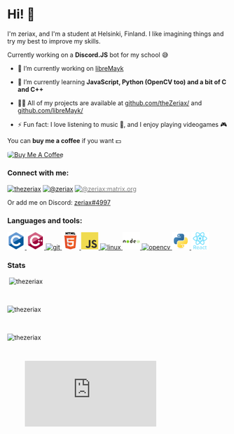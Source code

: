 # Hi! 👋

I'm zeriax, and I'm a student at Helsinki, Finland. I like imagining things and try my best to improve my skills.

Currently working on a **Discord.JS** bot for my school 😅

- 🔭 I’m currently working on [libreMayk](https://github.com/libremayk/)

- 🌱 I’m currently learning **JavaScript, Python (OpenCV too) and a bit of C and C++**

- 👨‍💻 All of my projects are available at [github.com/theZeriax/](https://github.com/theZeriax/) and [github.com/libreMayk/](https://github.com/libreMayk/)

- ⚡ Fun fact: I love listening to music 🎵, and I enjoy playing videogames 🎮

You can **buy me a coffee** if you want 💵

<a href="https://www.buymeacoffee.com/zeriax" target="blank"><img src="https://cdn.buymeacoffee.com/buttons/default-red.png" alt="Buy Me A Coffee" height="41" width="174" id="coffee" style="border-radius: 20%;"></a>

### Connect with me:

<p align="left">
<a href="https://dev.to/thezeriax" target="blank"><img align="center" src="https://raw.githubusercontent.com/rahuldkjain/github-profile-readme-generator/master/src/images/icons/Social/devto.svg" alt="thezeriax" height="30" width="40" /></a>
<a href="https://medium.com/@zeriax" target="blank"><img align="center" src="https://raw.githubusercontent.com/rahuldkjain/github-profile-readme-generator/master/src/images/icons/Social/medium.svg" alt="@zeriax" height="30" width="40" /></a>
<a href="https://matrix.to/#/@zeriax:matrix.org" target="blank"><img align="center" src="https://www.matrix.org/images/matrix-logo.svg" alt="@zeriax:matrix.org" height="32" width="75" id="matrix" style="color: #808080;"/></a>

Or add me on Discord:
<a href="https://www.youtube.com/watch?v=dQw4w9WgXcQ" target="blank">zeriax#4997</a>
</p>

### Languages and tools:

<link rel="stylesheet" type="text/css" media="all" href="https://raw.githubusercontent.com/theZeriax/theZeriax/main/assets/main.css" />
<p align="left"> <a href="https://www.cprogramming.com/" target="_blank" rel="noreferrer"> <img src="https://raw.githubusercontent.com/devicons/devicon/master/icons/c/c-original.svg" alt="c" width="40" height="40"/> </a> <a href="https://www.w3schools.com/cpp/" target="_blank" rel="noreferrer"> <img src="https://raw.githubusercontent.com/devicons/devicon/master/icons/cplusplus/cplusplus-original.svg" alt="cplusplus" width="40" height="40"/> </a> <a href="https://git-scm.com/" target="_blank" rel="noreferrer"> <img src="https://www.vectorlogo.zone/logos/git-scm/git-scm-icon.svg" alt="git" width="40" height="40"/> </a> <a href="https://www.w3.org/html/" target="_blank" rel="noreferrer"> <img src="https://raw.githubusercontent.com/devicons/devicon/master/icons/html5/html5-original-wordmark.svg" alt="html5" width="40" height="40"/> </a> <a href="https://developer.mozilla.org/en-US/docs/Web/JavaScript" target="_blank" rel="noreferrer"> <img src="https://raw.githubusercontent.com/devicons/devicon/master/icons/javascript/javascript-original.svg" alt="javascript" width="40" height="40"/> </a> <a href="https://www.linux.org/" target="_blank" rel="noreferrer"> <img src="https://d33wubrfki0l68.cloudfront.net/e7ed9fe4bafe46e275c807d63591f85f9ab246ba/e2d28/assets/images/tux.png" alt="linux" width="28" height="40"/> </a> <a href="https://nodejs.org" target="_blank" rel="noreferrer"> <img src="https://raw.githubusercontent.com/devicons/devicon/master/icons/nodejs/nodejs-original-wordmark.svg" alt="nodejs" width="40" height="40"/> </a> <a href="https://opencv.org/" target="_blank" rel="noreferrer"> <img src="https://www.vectorlogo.zone/logos/opencv/opencv-icon.svg" alt="opencv" width="40" height="40"/> </a> <a href="https://www.python.org" target="_blank" rel="noreferrer"> <img src="https://raw.githubusercontent.com/devicons/devicon/master/icons/python/python-original.svg" alt="python" width="40" height="40"/> </a> <a href="https://reactjs.org/" target="_blank" rel="noreferrer"> <img src="https://raw.githubusercontent.com/devicons/devicon/master/icons/react/react-original-wordmark.svg" alt="react" width="40" height="40"/> </a> </p>

### Stats

<p>&nbsp;<img align="center" src="https://github-readme-stats.vercel.app/api?username=thezeriax&show_icons=true&theme=dark&locale=en" alt="thezeriax" /></p>
<br>
<p><img align="center" src="https://github-readme-stats.vercel.app/api/top-langs?username=thezeriax&show_icons=true&theme=dark&locale=en&layout=compact" alt="thezeriax" /></p>
<br>
<p><img align="center" src="https://github-readme-streak-stats.herokuapp.com/?user=thezeriax&theme=dark" alt="thezeriax" /></p>
<br>
<figure><embed src="https://wakatime.com/share/@zeriax/3335ae55-2a2d-41a1-b972-bbe10b23cbd2.svg" align="center"></embed></figure>
